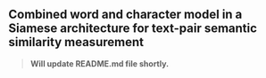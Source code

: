 ## Combined word and character model in a Siamese architecture for text-pair semantic similarity measurement

> __Will update README.md file shortly.__

